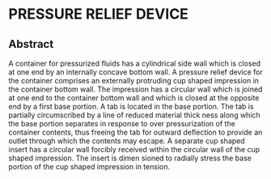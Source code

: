 # PRESSURE RELIEF DEVICE

## Abstract
A container for pressurized fluids has a cylindrical side wall which is closed at one end by an internally concave bottom wall. A pressure relief device for the container comprises an externally protruding cup shaped impression in the container bottom wall. The impression has a circular wall which is joined at one end to the container bottom wall and which is closed at the opposite end by a first base portion. A tab is located in the base portion. The tab is partially circumscribed by a line of reduced material thick ness along which the base portion separates in response to over pressurization of the container contents, thus freeing the tab for outward deflection to provide an outlet through which the contents may escape. A separate cup shaped insert has a circular wall forcibly received within the circular wall of the cup shaped impression. The insert is dimen sioned to radially stress the base portion of the cup shaped impression in tension.